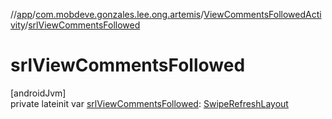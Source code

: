 //[app](../../../index.md)/[com.mobdeve.gonzales.lee.ong.artemis](../index.md)/[ViewCommentsFollowedActivity](index.md)/[srlViewCommentsFollowed](srl-view-comments-followed.md)

# srlViewCommentsFollowed

[androidJvm]\
private lateinit var [srlViewCommentsFollowed](srl-view-comments-followed.md): [SwipeRefreshLayout](https://developer.android.com/reference/kotlin/androidx/swiperefreshlayout/widget/SwipeRefreshLayout.html)

